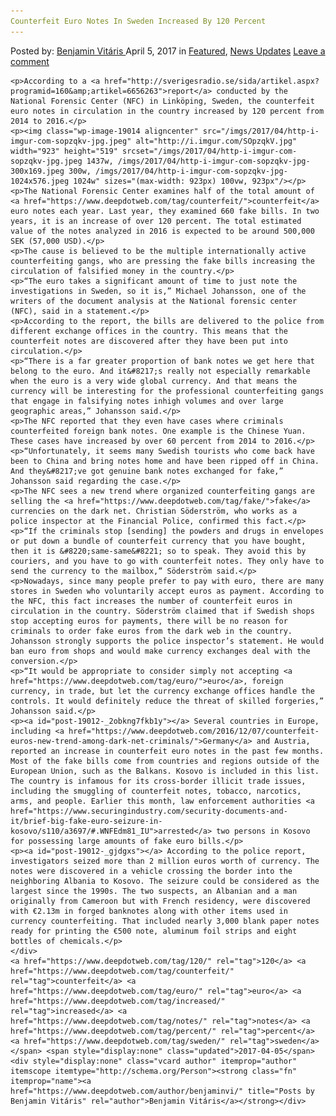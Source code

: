 ```yaml
---
Counterfeit Euro Notes In Sweden Increased By 120 Percent
---
```

<article class="post-listing post-19012 post type-post status-publish format-standard has-post-thumbnail hentry  tag-4548 tag-counterfeit tag-euro tag-increased tag-notes tag-percent tag-sweden">
    <div class="post-inner">
        <span>Posted by: <a href="https://www.deepdotweb.com/author/benjaminvi/" title="">Benjamin Vitáris </a></span>
    <span>April 5, 2017</span>
    <span>in <a href="https://www.deepdotweb.com/category/deepdot-news/" rel="category tag">Featured</a>, <a href="https://www.deepdotweb.com/category/news-updates/" rel="category tag">News Updates</a></span>
    <span><a href="https://www.deepdotweb.com/2017/04/05/counterfeit-euro-notes-sweden-increased-120-percent/#respond">Leave a comment</a></span>
    </p>
    <div class="clear"></div>
    
    <p>According to a <a href="http://sverigesradio.se/sida/artikel.aspx?programid=160&amp;artikel=6656263">report</a> conducted by the National Forensic Center (NFC) in Linköping, Sweden, the counterfeit euro notes in circulation in the country increased by 120 percent from 2014 to 2016.</p>
    <p><img class="wp-image-19014 aligncenter" src="/imgs/2017/04/http-i-imgur-com-sopzqkv-jpg.jpeg" alt="http://i.imgur.com/SOpzqkV.jpg" width="923" height="519" srcset="/imgs/2017/04/http-i-imgur-com-sopzqkv-jpg.jpeg 1437w, /imgs/2017/04/http-i-imgur-com-sopzqkv-jpg-300x169.jpeg 300w, /imgs/2017/04/http-i-imgur-com-sopzqkv-jpg-1024x576.jpeg 1024w" sizes="(max-width: 923px) 100vw, 923px"/></p>
    <p>The National Forensic Center examines half of the total amount of <a href="https://www.deepdotweb.com/tag/counterfeit/">counterfeit</a> euro notes each year. Last year, they examined 660 fake bills. In two years, it is an increase of over 120 percent. The total estimated value of the notes analyzed in 2016 is expected to be around 500,000 SEK (57,000 USD).</p>
    <p>The cause is believed to be the multiple internationally active counterfeiting gangs, who are pressing the fake bills increasing the circulation of falsified money in the country.</p>
    <p>“The euro takes a significant amount of time to just note the investigations in Sweden, so it is,” Michael Johansson, one of the writers of the document analysis at the National forensic center (NFC), said in a statement.</p>
    <p>According to the report, the bills are delivered to the police from different exchange offices in the country. This means that the counterfeit notes are discovered after they have been put into circulation.</p>
    <p>“There is a far greater proportion of bank notes we get here that belong to the euro. And it&#8217;s really not especially remarkable when the euro is a very wide global currency. And that means the currency will be interesting for the professional counterfeiting gangs that engage in falsifying notes inhigh volumes and over large geographic areas,” Johansson said.</p>
    <p>The NFC reported that they even have cases where criminals counterfeited foreign bank notes. One example is the Chinese Yuan. These cases have increased by over 60 percent from 2014 to 2016.</p>
    <p>“Unfortunately, it seems many Swedish tourists who come back have been to China and bring notes home and have been ripped off in China. And they&#8217;ve got genuine bank notes exchanged for fake,” Johansson said regarding the case.</p>
    <p>The NFC sees a new trend where organized counterfeiting gangs are selling the <a href="https://www.deepdotweb.com/tag/fake/">fake</a> currencies on the dark net. Christian Söderström, who works as a police inspector at the Financial Police, confirmed this fact.</p>
    <p>“If the criminals stop [sending] the powders and drugs in envelopes or put down a bundle of counterfeit currency that you have bought, then it is &#8220;same-same&#8221; so to speak. They avoid this by couriers, and you have to go with counterfeit notes. They only have to send the currency to the mailbox,” Söderström said.</p>
    <p>Nowadays, since many people prefer to pay with euro, there are many stores in Sweden who voluntarily accept euros as payment. According to the NFC, this fact increases the number of counterfeit euros in circulation in the country. Söderström claimed that if Swedish shops stop accepting euros for payments, there will be no reason for criminals to order fake euros from the dark web in the country. Johansson strongly supports the police inspector’s statement. He would ban euro from shops and would make currency exchanges deal with the conversion.</p>
    <p>“It would be appropriate to consider simply not accepting <a href="https://www.deepdotweb.com/tag/euro/">euro</a>, foreign currency, in trade, but let the currency exchange offices handle the controls. It would definitely reduce the threat of skilled forgeries,” Johansson said.</p>
    <p><a id="post-19012-_2obkng7fkb1y"></a> Several countries in Europe, including <a href="https://www.deepdotweb.com/2016/12/07/counterfeit-euros-new-trend-among-dark-net-criminals/">Germany</a> and Austria, reported an increase in counterfeit euro notes in the past few months. Most of the fake bills come from countries and regions outside of the European Union, such as the Balkans. Kosovo is included in this list. The country is infamous for its cross-border illicit trade issues, including the smuggling of counterfeit notes, tobacco, narcotics, arms, and people. Earlier this month, law enforcement authorities <a href="https://www.securingindustry.com/security-documents-and-it/brief-big-fake-euro-seizure-in-kosovo/s110/a3697/#.WNFEdm81_IU">arrested</a> two persons in Kosovo for possessing large amounts of fake euro bills.</p>
    <p><a id="post-19012-_gjdgxs"></a> According to the police report, investigators seized more than 2 million euros worth of currency. The notes were discovered in a vehicle crossing the border into the neighboring Albania to Kosovo. The seizure could be considered as the largest since the 1990s. The two suspects, an Albanian and a man originally from Cameroon but with French residency, were discovered with €2.13m in forged banknotes along with other items used in currency counterfeiting. That included nearly 3,000 blank paper notes ready for printing the €500 note, aluminum foil strips and eight bottles of chemicals.</p>
    </div>
    <a href="https://www.deepdotweb.com/tag/120/" rel="tag">120</a> <a href="https://www.deepdotweb.com/tag/counterfeit/" rel="tag">counterfeit</a> <a href="https://www.deepdotweb.com/tag/euro/" rel="tag">euro</a> <a href="https://www.deepdotweb.com/tag/increased/" rel="tag">increased</a> <a href="https://www.deepdotweb.com/tag/notes/" rel="tag">notes</a> <a href="https://www.deepdotweb.com/tag/percent/" rel="tag">percent</a> <a href="https://www.deepdotweb.com/tag/sweden/" rel="tag">sweden</a></span> <span style="display:none" class="updated">2017-04-05</span>
    <div style="display:none" class="vcard author" itemprop="author" itemscope itemtype="http://schema.org/Person"><strong class="fn" itemprop="name"><a href="https://www.deepdotweb.com/author/benjaminvi/" title="Posts by Benjamin Vitáris" rel="author">Benjamin Vitáris</a></strong></div>
    
